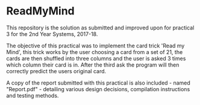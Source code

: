 # ReadMyMind

This repository is the solution as submitted and improved upon for practical 3 for the 2nd Year Systems, 2017-18.

The objective of this practical was to implement the card trick 'Read my Mind', this trick works by the user choosing a card from a set of 21, the cards are then shuffled into three columns and the user is asked 3 times which column their card is in. After the third ask the program will then correctly predict the users original card. 

A copy of the report submitted with this practical is also included - named "Report.pdf" - detailing various design decisions, compilation instructions and testing methods.
